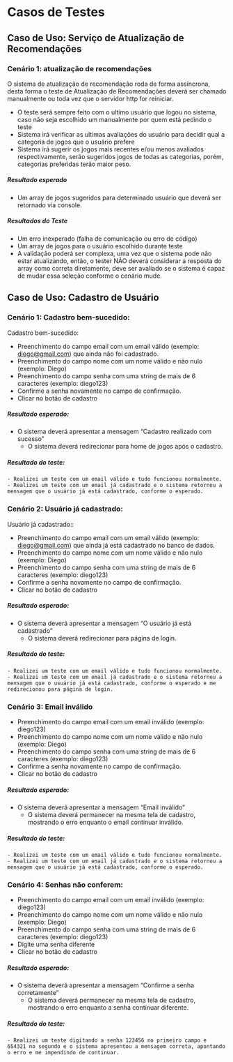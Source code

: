 # Casos de Testes

## Caso de Uso: Serviço de Atualização de Recomendações
### Cenário 1: atualização de recomendações
O sistema de atualização de recomendação roda de forma assíncrona, desta forma o teste de Atualização de Recomendações deverá ser chamado manualmente ou toda vez que o servidor http for reiniciar.

- O teste será sempre feito com o ultimo usuário que logou no sistema, caso não seja escolhido um manualmente por quem está pedindo o teste
- Sistema irá verificar as ultimas avaliações do usuário para decidir qual a categoria de jogos que o usuário prefere
- Sistema irá sugerir os jogos mais recentes e/ou menos avaliados respectivamente, serão sugeridos jogos de todas as categorias, porém, categorias preferidas terão maior peso.

##### Resultado esperado

- Um array de jogos sugeridos para determinado usuário que deverá ser retornado via console.

##### Resultados do Teste

- Um erro inexperado (falha de comunicação ou erro de código)
- Um array de jogos para o usuário escolhido durante teste
- A validação poderá ser complexa, uma vez que o sistema pode não estar atualizando, então, o tester NÃO deverá considerar a resposta do array como correta diretamente, deve ser avaliado se o sistema é capaz de mudar essa seleção conforme o cenário mude.





## Caso de Uso: Cadastro de Usuário
### Cenário 1: Cadastro bem-sucedido:

Cadastro bem-sucedido:

- Preenchimento do campo email com um email válido (exemplo: diego@gmail.com) que ainda não foi cadastrado.
- Preenchimento do campo nome com um nome válido e não nulo (exemplo: Diego)
- Preenchimento do campo senha com uma string de mais de 6 caracteres (exemplo: diego123)
- Confirme a senha novamente no campo de confirmação.
- Clicar no botão de cadastro


##### Resultado esperado: 
  - O sistema deverá apresentar a mensagem “Cadastro realizado com sucesso”
	- O sistema deverá redirecionar para home de jogos após o cadastro.


##### Resultado do teste:
	- Realizei um teste com um email válido e tudo funcionou normalmente.
	- Realizei um teste com um email já cadastrado e o sistema retornou a mensagem que o usuário já está cadastrado, conforme o esperado.


### Cenário 2: Usuário já cadastrado:

Usuário já cadastrado::

- Preenchimento do campo email com um email válido (exemplo: diego@gmail.com) que ainda já está cadastrado no banco de dados.
- Preenchimento do campo nome com um nome válido e não nulo (exemplo: Diego)
- Preenchimento do campo senha com uma string de mais de 6 caracteres (exemplo: diego123)
- Confirme a senha novamente no campo de confirmação.
- Clicar no botão de cadastro


##### Resultado esperado: 
  - O sistema deverá apresentar a mensagem “O usuário já está cadastrado”
	- O sistema deverá redirecionar para página de login.


##### Resultado do teste:
	- Realizei um teste com um email válido e tudo funcionou normalmente.
	- Realizei um teste com um email já cadastrado e o sistema retornou a mensagem que o usuário já está cadastrado, conforme o esperado e me redirecionou para página de login.
  
  
### Cenário 3: Email inválido

- Preenchimento do campo email com um email inválido (exemplo: diego123)
- Preenchimento do campo nome com um nome válido e não nulo (exemplo: Diego)
- Preenchimento do campo senha com uma string de mais de 6 caracteres (exemplo: diego123)
- Confirme a senha novamente no campo de confirmação.
- Clicar no botão de cadastro


##### Resultado esperado: 
  - O sistema deverá apresentar a mensagem “Email inválido”
	- O sistema deverá permanecer na mesma tela de cadastro, mostrando o erro enquanto o email continuar inválido.


##### Resultado do teste:
	- Realizei um teste com um email válido e tudo funcionou normalmente.
	- Realizei um teste com um email já cadastrado e o sistema retornou a mensagem que o usuário já está cadastrado, conforme o esperado.
  
  
### Cenário 4: Senhas não conferem:


- Preenchimento do campo email com um email inválido (exemplo: diego123)
- Preenchimento do campo nome com um nome válido e não nulo (exemplo: Diego)
- Preenchimento do campo senha com uma string de mais de 6 caracteres (exemplo: diego123)
- Digite uma senha diferente
- Clicar no botão de cadastro


##### Resultado esperado: 
  - O sistema deverá apresentar a mensagem “Confirme a senha corretamente”
	- O sistema deverá permanecer na mesma tela de cadastro, mostrando o erro enquanto a senha continuar diferente.


##### Resultado do teste:
	- Realizei um teste digitando a senha 123456 no primeiro campo e 654321 no segundo e o sistema apresentou a mensagem correta, apontando o erro e me impendindo de continuar.
  
  

